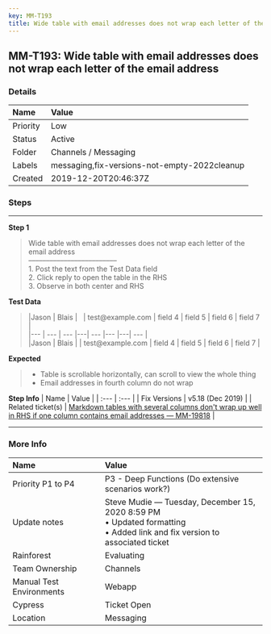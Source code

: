 ```yaml
---
key: MM-T193
title: Wide table with email addresses does not wrap each letter of the email address
---
```


## MM-T193: Wide table with email addresses does not wrap each letter of the email address

### Details

| Name     | Value                                        |
| :------- | :------------------------------------------- |
| Priority | Low                                          |
| Status   | Active                                       |
| Folder   | Channels / Messaging                         |
| Labels   | messaging,fix-versions-not-empty-2022cleanup |
| Created  | 2019-12-20T20:46:37Z                         |

### Steps

<hr/>

**Step 1**

> <article>Wide table with email addresses does not wrap each letter of the email address<br>–––––––––––––––––––––––––<br>1. Post the text from the Test Data field<br>2. Click reply to open the table in the RHS<br>3. Observe in both center and RHS</article>

**Test Data**

> <article>|Jason | Blais | &nbsp; | test@example.com | field 4 | field 5 | field 6 | field 7 |<br>|--- | --- | --- |---| --- |--- |---| --- |<br>|Jason | Blais |   | test@example.com | field 4 | field 5 | field 6 | field 7 |</article>

**Expected**

> <article><ul><li>Table is scrollable horizontally, can scroll to view the whole thing</li><li>Email addresses in fourth column do not wrap</li></ul></article>

**Step Info**
| Name | Value |
| :--- | :--- |
| Fix Versions | v5.18 (Dec 2019) |
| Related ticket(s) | <a href="https://mattermost.atlassian.net/browse/MM-19818">Markdown tables with several columns don't wrap up well in RHS if one column contains email addresses — MM-19818</a> |

<hr/>

### More Info

| Name                     | Value                                                                                                                         |
| :----------------------- | :---------------------------------------------------------------------------------------------------------------------------- |
| Priority P1 to P4        | P3 - Deep Functions (Do extensive scenarios work?)                                                                            |
| Update notes             | Steve Mudie — Tuesday, December 15, 2020 8:59 PM<br>• Updated formatting<br>• Added link and fix version to associated ticket |
| Rainforest               | Evaluating                                                                                                                    |
| Team Ownership           | Channels                                                                                                                      |
| Manual Test Environments | Webapp                                                                                                                        |
| Cypress                  | Ticket Open                                                                                                                   |
| Location                 | Messaging                                                                                                                     |
